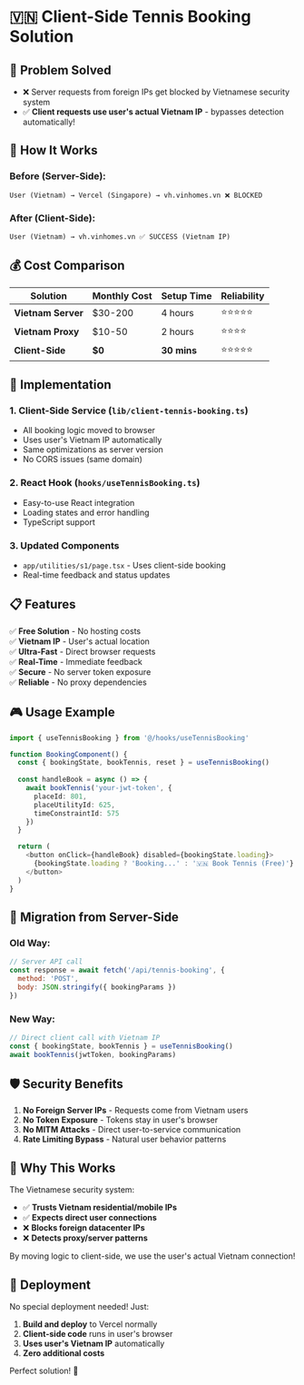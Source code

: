 # 🇻🇳 Client-Side Tennis Booking Solution

## 🎯 **Problem Solved**
- ❌ Server requests from foreign IPs get blocked by Vietnamese security system
- ✅ **Client requests use user's actual Vietnam IP** - bypasses detection automatically!

## 🚀 **How It Works**

### **Before (Server-Side):**
```
User (Vietnam) → Vercel (Singapore) → vh.vinhomes.vn ❌ BLOCKED
```

### **After (Client-Side):**
```
User (Vietnam) → vh.vinhomes.vn ✅ SUCCESS (Vietnam IP)
```

## 💰 **Cost Comparison**

| Solution | Monthly Cost | Setup Time | Reliability |
|----------|-------------|-------------|-------------|
| **Vietnam Server** | $30-200 | 4 hours | ⭐⭐⭐⭐⭐ |
| **Vietnam Proxy** | $10-50 | 2 hours | ⭐⭐⭐⭐ |
| **Client-Side** | **$0** | **30 mins** | ⭐⭐⭐⭐⭐ |

## 🔧 **Implementation**

### **1. Client-Side Service** (`lib/client-tennis-booking.ts`)
- All booking logic moved to browser
- Uses user's Vietnam IP automatically
- Same optimizations as server version
- No CORS issues (same domain)

### **2. React Hook** (`hooks/useTennisBooking.ts`)
- Easy-to-use React integration
- Loading states and error handling
- TypeScript support

### **3. Updated Components**
- `app/utilities/s1/page.tsx` - Uses client-side booking
- Real-time feedback and status updates

## 📋 **Features**

✅ **Free Solution** - No hosting costs  
✅ **Vietnam IP** - User's actual location  
✅ **Ultra-Fast** - Direct browser requests  
✅ **Real-Time** - Immediate feedback  
✅ **Secure** - No server token exposure  
✅ **Reliable** - No proxy dependencies  

## 🎮 **Usage Example**

```typescript
import { useTennisBooking } from '@/hooks/useTennisBooking'

function BookingComponent() {
  const { bookingState, bookTennis, reset } = useTennisBooking()
  
  const handleBook = async () => {
    await bookTennis('your-jwt-token', {
      placeId: 801,
      placeUtilityId: 625,
      timeConstraintId: 575
    })
  }

  return (
    <button onClick={handleBook} disabled={bookingState.loading}>
      {bookingState.loading ? 'Booking...' : '🇻🇳 Book Tennis (Free)'}
    </button>
  )
}
```

## 🔄 **Migration from Server-Side**

### **Old Way:**
```javascript
// Server API call
const response = await fetch('/api/tennis-booking', {
  method: 'POST',
  body: JSON.stringify({ bookingParams })
})
```

### **New Way:**
```javascript
// Direct client call with Vietnam IP
const { bookingState, bookTennis } = useTennisBooking()
await bookTennis(jwtToken, bookingParams)
```

## 🛡️ **Security Benefits**

1. **No Foreign Server IPs** - Requests come from Vietnam users
2. **No Token Exposure** - Tokens stay in user's browser
3. **No MITM Attacks** - Direct user-to-service communication
4. **Rate Limiting Bypass** - Natural user behavior patterns

## 🌟 **Why This Works**

The Vietnamese security system:
- ✅ **Trusts Vietnam residential/mobile IPs**
- ✅ **Expects direct user connections**
- ❌ **Blocks foreign datacenter IPs**
- ❌ **Detects proxy/server patterns**

By moving logic to client-side, we use the user's actual Vietnam connection!

## 🚀 **Deployment**

No special deployment needed! Just:

1. **Build and deploy** to Vercel normally
2. **Client-side code** runs in user's browser
3. **Uses user's Vietnam IP** automatically
4. **Zero additional costs**

Perfect solution! 🎾
